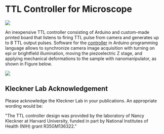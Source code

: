 # TTL Controller for Microscope 

<img src="https://github.com/mariavmukhina/Custom_TTL_Controller_for_Microscope/blob/main/images/controller-small.jpg | width=100">  

An inexpensive TTL controller consisting of Arduino and custom-made printed board that listens to firing TTL pulse from camera and generates up to 8 TTL output pulses. Software for the [controller](https://github.com/mariavmukhina/ScopeScript/tree/main/hardwareControl/piezoController/arduinoFirmware) in Arduino programming language allows to synchronize camera image acquisition with turning on epi or brightfield illumination, moving the piezoelectric Z stage, and applying mechanical deformations to the sample with nanomanipulator, as shown in Figure below.

<img src="https://github.com/mariavmukhina/Custom_TTL_Controller_for_Microscope/blob/main/images/TTL%20triggering%20scheme.png">

## Kleckner Lab Acknowledgement

Please acknowledge the Kleckner Lab in your publications. An appropriate wording would be:

"The TTL controller design was provided by the laboratory of Nancy Kleckner at Harvard University, funded in part by National Institutes of Health (NIH) grant R35GM136322."



